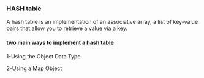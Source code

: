 ### HASH table
A hash table is an implementation of an associative array, a list of key-value pairs that allow you to retrieve a value via a key. 

####  two main ways to implement a hash table
1-Using the Object Data Type

2-Using a Map Object
